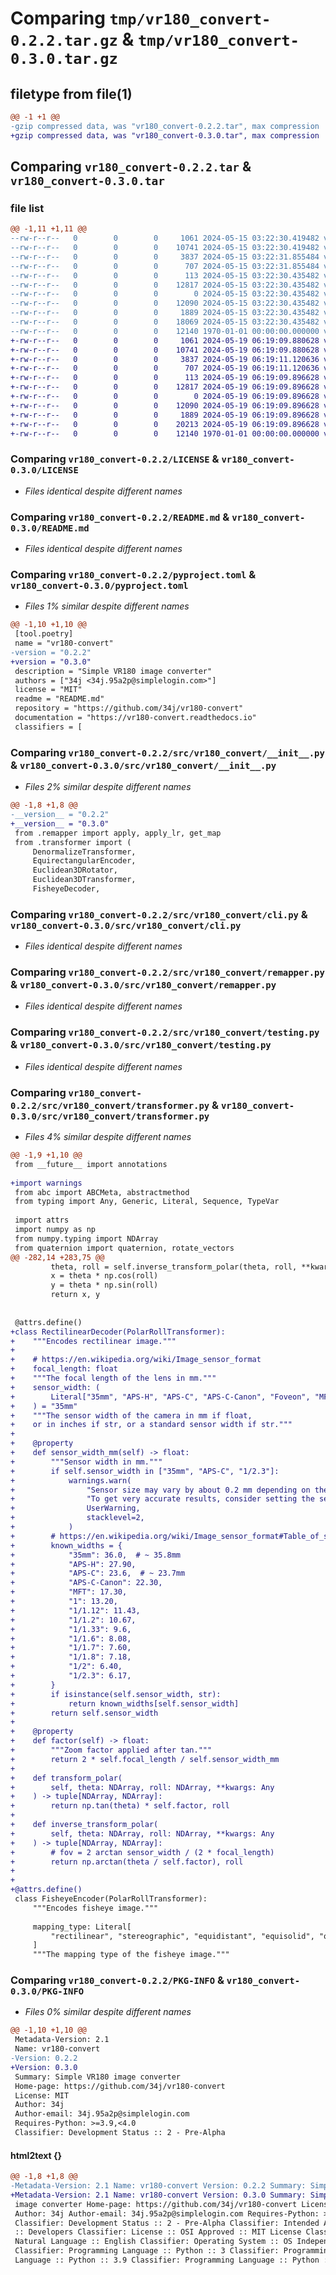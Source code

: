# Comparing `tmp/vr180_convert-0.2.2.tar.gz` & `tmp/vr180_convert-0.3.0.tar.gz`

## filetype from file(1)

```diff
@@ -1 +1 @@
-gzip compressed data, was "vr180_convert-0.2.2.tar", max compression
+gzip compressed data, was "vr180_convert-0.3.0.tar", max compression
```

## Comparing `vr180_convert-0.2.2.tar` & `vr180_convert-0.3.0.tar`

### file list

```diff
@@ -1,11 +1,11 @@
--rw-r--r--   0        0        0     1061 2024-05-15 03:22:30.419482 vr180_convert-0.2.2/LICENSE
--rw-r--r--   0        0        0    10741 2024-05-15 03:22:30.419482 vr180_convert-0.2.2/README.md
--rw-r--r--   0        0        0     3837 2024-05-15 03:22:31.855484 vr180_convert-0.2.2/pyproject.toml
--rw-r--r--   0        0        0      707 2024-05-15 03:22:31.855484 vr180_convert-0.2.2/src/vr180_convert/__init__.py
--rw-r--r--   0        0        0      113 2024-05-15 03:22:30.435482 vr180_convert-0.2.2/src/vr180_convert/__main__.py
--rw-r--r--   0        0        0    12817 2024-05-15 03:22:30.435482 vr180_convert-0.2.2/src/vr180_convert/cli.py
--rw-r--r--   0        0        0        0 2024-05-15 03:22:30.435482 vr180_convert-0.2.2/src/vr180_convert/py.typed
--rw-r--r--   0        0        0    12090 2024-05-15 03:22:30.435482 vr180_convert-0.2.2/src/vr180_convert/remapper.py
--rw-r--r--   0        0        0     1889 2024-05-15 03:22:30.435482 vr180_convert-0.2.2/src/vr180_convert/testing.py
--rw-r--r--   0        0        0    18069 2024-05-15 03:22:30.435482 vr180_convert-0.2.2/src/vr180_convert/transformer.py
--rw-r--r--   0        0        0    12140 1970-01-01 00:00:00.000000 vr180_convert-0.2.2/PKG-INFO
+-rw-r--r--   0        0        0     1061 2024-05-19 06:19:09.880628 vr180_convert-0.3.0/LICENSE
+-rw-r--r--   0        0        0    10741 2024-05-19 06:19:09.880628 vr180_convert-0.3.0/README.md
+-rw-r--r--   0        0        0     3837 2024-05-19 06:19:11.120636 vr180_convert-0.3.0/pyproject.toml
+-rw-r--r--   0        0        0      707 2024-05-19 06:19:11.120636 vr180_convert-0.3.0/src/vr180_convert/__init__.py
+-rw-r--r--   0        0        0      113 2024-05-19 06:19:09.896628 vr180_convert-0.3.0/src/vr180_convert/__main__.py
+-rw-r--r--   0        0        0    12817 2024-05-19 06:19:09.896628 vr180_convert-0.3.0/src/vr180_convert/cli.py
+-rw-r--r--   0        0        0        0 2024-05-19 06:19:09.896628 vr180_convert-0.3.0/src/vr180_convert/py.typed
+-rw-r--r--   0        0        0    12090 2024-05-19 06:19:09.896628 vr180_convert-0.3.0/src/vr180_convert/remapper.py
+-rw-r--r--   0        0        0     1889 2024-05-19 06:19:09.896628 vr180_convert-0.3.0/src/vr180_convert/testing.py
+-rw-r--r--   0        0        0    20213 2024-05-19 06:19:09.896628 vr180_convert-0.3.0/src/vr180_convert/transformer.py
+-rw-r--r--   0        0        0    12140 1970-01-01 00:00:00.000000 vr180_convert-0.3.0/PKG-INFO
```

### Comparing `vr180_convert-0.2.2/LICENSE` & `vr180_convert-0.3.0/LICENSE`

 * *Files identical despite different names*

### Comparing `vr180_convert-0.2.2/README.md` & `vr180_convert-0.3.0/README.md`

 * *Files identical despite different names*

### Comparing `vr180_convert-0.2.2/pyproject.toml` & `vr180_convert-0.3.0/pyproject.toml`

 * *Files 1% similar despite different names*

```diff
@@ -1,10 +1,10 @@
 [tool.poetry]
 name = "vr180-convert"
-version = "0.2.2"
+version = "0.3.0"
 description = "Simple VR180 image converter"
 authors = ["34j <34j.95a2p@simplelogin.com>"]
 license = "MIT"
 readme = "README.md"
 repository = "https://github.com/34j/vr180-convert"
 documentation = "https://vr180-convert.readthedocs.io"
 classifiers = [
```

### Comparing `vr180_convert-0.2.2/src/vr180_convert/__init__.py` & `vr180_convert-0.3.0/src/vr180_convert/__init__.py`

 * *Files 2% similar despite different names*

```diff
@@ -1,8 +1,8 @@
-__version__ = "0.2.2"
+__version__ = "0.3.0"
 from .remapper import apply, apply_lr, get_map
 from .transformer import (
     DenormalizeTransformer,
     EquirectangularEncoder,
     Euclidean3DRotator,
     Euclidean3DTransformer,
     FisheyeDecoder,
```

### Comparing `vr180_convert-0.2.2/src/vr180_convert/cli.py` & `vr180_convert-0.3.0/src/vr180_convert/cli.py`

 * *Files identical despite different names*

### Comparing `vr180_convert-0.2.2/src/vr180_convert/remapper.py` & `vr180_convert-0.3.0/src/vr180_convert/remapper.py`

 * *Files identical despite different names*

### Comparing `vr180_convert-0.2.2/src/vr180_convert/testing.py` & `vr180_convert-0.3.0/src/vr180_convert/testing.py`

 * *Files identical despite different names*

### Comparing `vr180_convert-0.2.2/src/vr180_convert/transformer.py` & `vr180_convert-0.3.0/src/vr180_convert/transformer.py`

 * *Files 4% similar despite different names*

```diff
@@ -1,9 +1,10 @@
 from __future__ import annotations
 
+import warnings
 from abc import ABCMeta, abstractmethod
 from typing import Any, Generic, Literal, Sequence, TypeVar
 
 import attrs
 import numpy as np
 from numpy.typing import NDArray
 from quaternion import quaternion, rotate_vectors
@@ -282,14 +283,75 @@
         theta, roll = self.inverse_transform_polar(theta, roll, **kwargs)
         x = theta * np.cos(roll)
         y = theta * np.sin(roll)
         return x, y
 
 
 @attrs.define()
+class RectilinearDecoder(PolarRollTransformer):
+    """Encodes rectilinear image."""
+
+    # https://en.wikipedia.org/wiki/Image_sensor_format
+    focal_length: float
+    """The focal length of the lens in mm."""
+    sensor_width: (
+        Literal["35mm", "APS-H", "APS-C", "APS-C-Canon", "Foveon", "MFT"] | str | float
+    ) = "35mm"
+    """The sensor width of the camera in mm if float,
+    or in inches if str, or a standard sensor width if str."""
+
+    @property
+    def sensor_width_mm(self) -> float:
+        """Sensor width in mm."""
+        if self.sensor_width in ["35mm", "APS-C", "1/2.3"]:
+            warnings.warn(
+                "Sensor size may vary by about 0.2 mm depending on the camera model. "
+                "To get very accurate results, consider setting the sensor width in mm manually.",
+                UserWarning,
+                stacklevel=2,
+            )
+        # https://en.wikipedia.org/wiki/Image_sensor_format#Table_of_sensor_formats_and_sizes
+        known_widths = {
+            "35mm": 36.0,  # ~ 35.8mm
+            "APS-H": 27.90,
+            "APS-C": 23.6,  # ~ 23.7mm
+            "APS-C-Canon": 22.30,
+            "MFT": 17.30,
+            "1": 13.20,
+            "1/1.12": 11.43,
+            "1/1.2": 10.67,
+            "1/1.33": 9.6,
+            "1/1.6": 8.08,
+            "1/1.7": 7.60,
+            "1/1.8": 7.18,
+            "1/2": 6.40,
+            "1/2.3": 6.17,
+        }
+        if isinstance(self.sensor_width, str):
+            return known_widths[self.sensor_width]
+        return self.sensor_width
+
+    @property
+    def factor(self) -> float:
+        """Zoom factor applied after tan."""
+        return 2 * self.focal_length / self.sensor_width_mm
+
+    def transform_polar(
+        self, theta: NDArray, roll: NDArray, **kwargs: Any
+    ) -> tuple[NDArray, NDArray]:
+        return np.tan(theta) * self.factor, roll
+
+    def inverse_transform_polar(
+        self, theta: NDArray, roll: NDArray, **kwargs: Any
+    ) -> tuple[NDArray, NDArray]:
+        # fov = 2 arctan sensor_width / (2 * focal_length)
+        return np.arctan(theta / self.factor), roll
+
+
+@attrs.define()
 class FisheyeEncoder(PolarRollTransformer):
     """Encodes fisheye image."""
 
     mapping_type: Literal[
         "rectilinear", "stereographic", "equidistant", "equisolid", "orthographic"
     ]
     """The mapping type of the fisheye image."""
```

### Comparing `vr180_convert-0.2.2/PKG-INFO` & `vr180_convert-0.3.0/PKG-INFO`

 * *Files 0% similar despite different names*

```diff
@@ -1,10 +1,10 @@
 Metadata-Version: 2.1
 Name: vr180-convert
-Version: 0.2.2
+Version: 0.3.0
 Summary: Simple VR180 image converter
 Home-page: https://github.com/34j/vr180-convert
 License: MIT
 Author: 34j
 Author-email: 34j.95a2p@simplelogin.com
 Requires-Python: >=3.9,<4.0
 Classifier: Development Status :: 2 - Pre-Alpha
```

#### html2text {}

```diff
@@ -1,8 +1,8 @@
-Metadata-Version: 2.1 Name: vr180-convert Version: 0.2.2 Summary: Simple VR180
+Metadata-Version: 2.1 Name: vr180-convert Version: 0.3.0 Summary: Simple VR180
 image converter Home-page: https://github.com/34j/vr180-convert License: MIT
 Author: 34j Author-email: 34j.95a2p@simplelogin.com Requires-Python: >=3.9,<4.0
 Classifier: Development Status :: 2 - Pre-Alpha Classifier: Intended Audience
 :: Developers Classifier: License :: OSI Approved :: MIT License Classifier:
 Natural Language :: English Classifier: Operating System :: OS Independent
 Classifier: Programming Language :: Python :: 3 Classifier: Programming
 Language :: Python :: 3.9 Classifier: Programming Language :: Python :: 3.10
```


